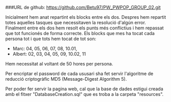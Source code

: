 ﻿###URL de github: https://github.com/Betu97/PW_PWPOP_GROUP_02.git

Inicialment hem anat repartint els blocks entre els dos. Despres hem repartit totes aquelles tasques que necessitaven la resolució d'algún error. 
Finalment entre els dos hem resolt els punts més conflictius i hem repassat que tot funcionés de forma correcte.
Els blocks que mes ha tocat cada persona tot i que tots hem tocat de tot son:
* Marc: 04, 05, 06, 07, 08, 10.01, 
* Albert: 02, 03, 04, 05, 09, 10.02, 11

Hem necessitat al voltant de 50 hores per persona.


Per encriptar el password de cada ususari sha fet servir l'algoritme de reducció criptogràfic MD5 (Message-Digest Algorithm 5).

Per poder fer servir la pagina web, cal que la base de dades estigui creada amb el fitxer "DatabaseCreation.sql" que es troba a la carpeta "resources".